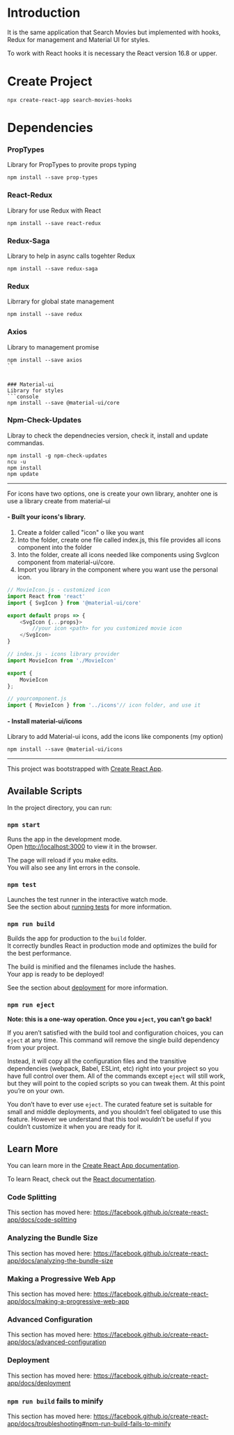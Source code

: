
# Introduction
It is the same application that Search Movies but implemented with hooks, Redux for management and Material UI for styles.

To work with React hooks it is necessary the React version 16.8 or upper.

# Create Project
```console
npx create-react-app search-movies-hooks
```

# Dependencies
### PropTypes
Library for PropTypes to provite props typing 
```console
npm install --save prop-types
```
### React-Redux
Library for use Redux with React
```console
npm install --save react-redux
```
### Redux-Saga
Library to help in async calls togehter Redux
```console
npm install --save redux-saga
```
### Redux
Librrary for global state management
```console
npm install --save redux
```

### Axios
Library to management promise
```console
npm install --save axios
``


### Material-ui
Library for styles
```console
npm install --save @material-ui/core
```
### Npm-Check-Updates
Libray to check the dependnecies version, check it, install and update commandas.
```console
npm install -g npm-check-updates
ncu -u
npm install
npm update
```
___
For icons have two options, one is create your own library, anohter one is use a library create from material-ui

#### -  Built your icons's library.
1. Create a folder called "icon" o like you want
2. Into the folder, create one file called index.js, this file provides all icons component into the folder
3. Into the folder, create all icons needed like components using SvgIcon component from material-ui/core.
4. Import you library in the component where you want use the personal icon.
```js
// MovieIcon.js - customized icon
import React from 'react'
import { SvgIcon } from '@material-ui/core'

export default props => {
    <SvgIcon {...props}>
        //your icon <path> for you customized movie icon
    </SvgIcon>
}
```
```js
// index.js - icons library provider
import MovieIcon from './MovieIcon'

export {
    MovieIcon
};
```
```js
// yourcomponent.js
import { MovieIcon } from '../icons'// icon folder, and use it
```


#### - Install material-ui/icons
Library to add Material-ui icons, add the icons like components (my option)
```console
npm install --save @material-ui/icons
```

___

This project was bootstrapped with [Create React App](https://github.com/facebook/create-react-app).

## Available Scripts

In the project directory, you can run:

### `npm start`

Runs the app in the development mode.<br />
Open [http://localhost:3000](http://localhost:3000) to view it in the browser.

The page will reload if you make edits.<br />
You will also see any lint errors in the console.

### `npm test`

Launches the test runner in the interactive watch mode.<br />
See the section about [running tests](https://facebook.github.io/create-react-app/docs/running-tests) for more information.

### `npm run build`

Builds the app for production to the `build` folder.<br />
It correctly bundles React in production mode and optimizes the build for the best performance.

The build is minified and the filenames include the hashes.<br />
Your app is ready to be deployed!

See the section about [deployment](https://facebook.github.io/create-react-app/docs/deployment) for more information.

### `npm run eject`

**Note: this is a one-way operation. Once you `eject`, you can’t go back!**

If you aren’t satisfied with the build tool and configuration choices, you can `eject` at any time. This command will remove the single build dependency from your project.

Instead, it will copy all the configuration files and the transitive dependencies (webpack, Babel, ESLint, etc) right into your project so you have full control over them. All of the commands except `eject` will still work, but they will point to the copied scripts so you can tweak them. At this point you’re on your own.

You don’t have to ever use `eject`. The curated feature set is suitable for small and middle deployments, and you shouldn’t feel obligated to use this feature. However we understand that this tool wouldn’t be useful if you couldn’t customize it when you are ready for it.

## Learn More

You can learn more in the [Create React App documentation](https://facebook.github.io/create-react-app/docs/getting-started).

To learn React, check out the [React documentation](https://reactjs.org/).

### Code Splitting

This section has moved here: https://facebook.github.io/create-react-app/docs/code-splitting

### Analyzing the Bundle Size

This section has moved here: https://facebook.github.io/create-react-app/docs/analyzing-the-bundle-size

### Making a Progressive Web App

This section has moved here: https://facebook.github.io/create-react-app/docs/making-a-progressive-web-app

### Advanced Configuration

This section has moved here: https://facebook.github.io/create-react-app/docs/advanced-configuration

### Deployment

This section has moved here: https://facebook.github.io/create-react-app/docs/deployment

### `npm run build` fails to minify

This section has moved here: https://facebook.github.io/create-react-app/docs/troubleshooting#npm-run-build-fails-to-minify
